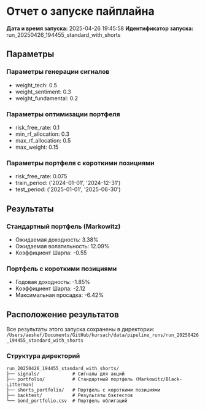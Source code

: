 # Отчет о запуске пайплайна

**Дата и время запуска:** 2025-04-26 19:45:58
**Идентификатор запуска:** run_20250426_194455_standard_with_shorts

## Параметры

### Параметры генерации сигналов
- weight_tech: 0.5
- weight_sentiment: 0.3
- weight_fundamental: 0.2

### Параметры оптимизации портфеля
- risk_free_rate: 0.1
- min_rf_allocation: 0.3
- max_rf_allocation: 0.5
- max_weight: 0.15

### Параметры портфеля с короткими позициями
- risk_free_rate: 0.075
- train_period: ('2024-01-01', '2024-12-31')
- test_period: ('2025-01-01', '2025-06-30')

## Результаты

### Стандартный портфель (Markowitz)

- Ожидаемая доходность: 3.38%
- Ожидаемая волатильность: 12.09%
- Коэффициент Шарпа: -0.55

### Портфель с короткими позициями

- Годовая доходность: -1.85%
- Коэффициент Шарпа: -2.12
- Максимальная просадка: -6.42%

## Расположение результатов

Все результаты этого запуска сохранены в директории:
`/Users/aeshef/Documents/GitHub/kursach/data/pipeline_runs/run_20250426_194455_standard_with_shorts`

### Структура директорий

```
run_20250426_194455_standard_with_shorts/
├── signals/            # Сигналы для акций
├── portfolio/          # Стандартный портфель (Markowitz/Black-Litterman)
├── shorts_portfolio/   # Портфель с короткими позициями
├── backtest/           # Результаты бэктестов
└── bond_portfolio.csv  # Портфель облигаций
```
